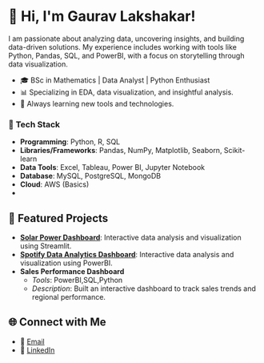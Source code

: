 # 👋 Hi, I'm Gaurav Lakshakar!
I am passionate about analyzing data, uncovering insights, and building data-driven solutions. My experience includes working with tools like Python, Pandas, SQL, and PowerBI, with a focus on storytelling through data visualization.  

- 🎓 BSc in Mathematics | Data Analyst | Python Enthusiast
- 📊 Specializing in EDA, data visualization, and insightful analysis.
- 🌱 Always learning new tools and technologies.

### 🌟 **Tech Stack**  
- **Programming**: Python, R, SQL  
- **Libraries/Frameworks**: Pandas, NumPy, Matplotlib, Seaborn, Scikit-learn  
- **Data Tools**: Excel, Tableau, Power BI, Jupyter Notebook  
- **Database**: MySQL, PostgreSQL, MongoDB  
- **Cloud**: AWS (Basics)
- 
## 📂 Featured Projects
- [**Solar Power Dashboard**](#): Interactive data analysis and visualization using Streamlit.
- [**Spotify Data Analytics Dashboard**](#): Interactive data analysis and visualization using PowerBI.
- **Sales Performance Dashboard**  
   - *Tools*: PowerBI,SQL,Python  
   - *Description*: Built an interactive dashboard to track sales trends and regional performance.

## 🌐 Connect with Me
- 📧 [Email](mailto:gauravlakshakar581@gmail.com)
- 💼 [LinkedIn](https://www.linkedin.com/in/gaurav-lakshakar/)
